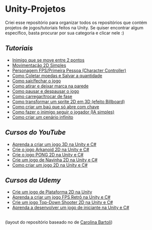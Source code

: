 # Unity-Projetos
Criei esse repositório para organizar todos os repositórios que contém projetos de jogos/tutoriais feitos na Unity. Se quiser encontrar algum específico, basta procurar por sua categoria e clicar nele :)
<br>
<h2><em>Tutoriais</em></h2>
<ul>
  <li><a href="https://github.com/GabrielChiarelli/tutorial-movimentacao-2d-do-inimigo-entre-pontos-projeto-unity">Inimigo que se move entre 2 pontos</a></li>
  <li><a href="https://github.com/GabrielChiarelli/tutorial-movimentacao-2d-simples-projeto-unity">Movimentação 2D Simples</a></li>
  <li><a href="https://github.com/GabrielChiarelli/tutorial-personagem-em-primeira-pessoa-fps-com-character-controller-projeto-unity">Personagem FPS/Primeira Pessoa (Character Controller)</li>
  <li><a href="https://github.com/GabrielChiarelli/tutorial-coletar-e-salvar-moedas-projeto-unity">Como Coletar moedas e Salvar a quantidade</a></li>
  <li><a href="https://github.com/GabrielChiarelli/tutorial-sair-do-jogo-projeto-unity">Como sair/fechar o jogo</a></li>
  <li><a href="https://github.com/GabrielChiarelli/tutorial-atirar-e-deixar-marca-projeto-unity">Como atirar e deixar marca na parede</a></li>
  <li><a href="https://github.com/GabrielChiarelli/tutorial-pausar-jogo-projeto-unity">Como pausar e despausar o jogo</a></li>
  <li><a href="https://github.com/GabrielChiarelli/tutorial-trocar-de-fase-projeto-unity">Como carregar/trocar de fase</a></li>
  <li><a href="https://github.com/GabrielChiarelli/tutorial-sprite-2d-em-3d-billboard-projeto-unity">Como transformar um sprite 2D em 3D (efeito Billboard)</a></li>
  <li><a href="https://github.com/GabrielChiarelli/tutorial-abrir-bau-com-chave-projeto-unity">Como criar um baú que só abre com chave</a></li>
  <li><a href="https://github.com/GabrielChiarelli/tutorial-inimigo-seguir-jogador-2d-ia-simples-projeto-unity">Como fazer o inimigo seguir o jogador (IA simples)</a></li>
  <li><a href="https://github.com/GabrielChiarelli/tutorial-cenario-2d-infinito-projeto-unity">Como criar um cenário infinito</a></li>
</ul>

<h2><em>Cursos do YouTube</em></h2>
<ul>
  <li><a href="https://github.com/GabrielChiarelli/curso-jogo-da-bolinha-3d-projeto-unity">Aprenda a criar um jogo 3D na Unity e C#</a></li>
  <li><a href="https://github.com/GabrielChiarelli/curso-jogo-arkanoid-2d-projeto-unity">Crie o jogo Arkanoid 2D na Unity e C#</a></li>
  <li><a href="https://github.com/GabrielChiarelli/curso-jogo-pong-2d-projeto-unity">Crie o jogo PONG 2D na Unity e C#</a></li>
  <li><a href="https://github.com/GabrielChiarelli/curso-jogo-de-navinha-2d-projeto-unity">Crie um jogo de Navinha 2D na Unity e C#</a></li>
  <li><a href="https://github.com/GabrielChiarelli/curso-jogo-da-bolinha-2d-projeto-unity">Como criar um jogo 2D na Unity e C#</a></li>
</ul>

<h2><em>Cursos da Udemy</em></h2>
<ul>
  <li><a href="https://github.com/GabrielChiarelli/curso-udemy-jogo-de-plataforma-2d-projeto-unity">Crie um jogo de Plataforma 2D na Unity</a></li>
  <li><a href="https://github.com/GabrielChiarelli/curso-udemy-jogo-fps-retro-projeto-unity">Aprenda a criar um jogo FPS Retrô na Unity e C#</a></li>
  <li><a href="https://github.com/GabrielChiarelli/curso-udemy-jogo-top-down-shooter-2d-projeto-unity">Crie um jogo Top-Down Shooter 2D na Unity e C#</a></li>
  <li><a href="https://github.com/GabrielChiarelli/curso-udemy-jogo-iniciante-2d-projeto-unity">Aprenda a desenvolver um jogo de iniciante na Unity e C#</a></li>
</ul>

<!-- <h2><em>Assets utilizados</em></h2> -->

<br>
(layout do repositório baseado no de <a href="https://github.com/lnbt07/Java-projects#projetos-de-web">Carolina Bartoli</a>)
